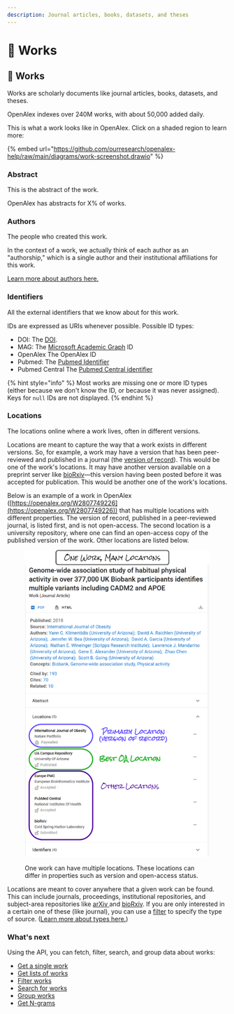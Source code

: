 ```yaml
---
description: Journal articles, books, datasets, and theses
---
```


# 📄 Works

## 📄 Works

Works are scholarly documents like journal articles, books, datasets, and theses.

OpenAlex indexes over 240M works, with about 50,000 added daily.

This is what a work looks like in OpenAlex. Click on a shaded region to learn more:

{% embed url="https://github.com/ourresearch/openalex-help/raw/main/diagrams/work-screenshot.drawio" %}

### Abstract

This is the abstract of the work.

OpenAlex has abstracts for X% of works.

### Authors

The people who created this work.

In the context of a work, we actually think of each author as an "authorship," which is a single author and their institutional affiliations for this work.

[Learn more about authors here.](../authors/)

### Identifiers

All the external identifiers that we know about for this work.

IDs are expressed as URIs whenever possible. Possible ID types:

* DOI: The [DOI](https://en.wikipedia.org/wiki/Digital\_object\_identifier).
* MAG: The [Microsoft Academic Graph](https://www.microsoft.com/en-us/research/project/microsoft-academic-graph/) ID
* OpenAlex The OpenAlex ID
* Pubmed: The [Pubmed Identifier](https://en.wikipedia.org/wiki/PubMed#PubMed\_identifier)
* Pubmed Central The [Pubmed Central identifier](https://www.ncbi.nlm.nih.gov/pmc/about/public-access-info/)

{% hint style="info" %}
Most works are missing one or more ID types (either because we don't know the ID, or because it was never assigned). Keys for `null` IDs are not displayed.
{% endhint %}

### Locations

The locations online where a work lives, often in different versions.

Locations are meant to capture the way that a work exists in different versions. So, for example, a work may have a version that has been peer-reviewed and published in a journal (the [version of record](https://en.wikipedia.org/wiki/Version\_of\_record)). This would be one of the work's locations. It may have another version available on a preprint server like [bioRxiv](https://www.biorxiv.org/)—this version having been posted before it was accepted for publication. This would be another one of the work's locations.

Below is an example of a work in OpenAlex ([https://openalex.org/W2807749226](https://openalex.org/W2807749226)) that has multiple locations with different properties. The version of record, published in a peer-reviewed journal, is listed first, and is not open-access. The second location is a university repository, where one can find an open-access copy of the published version of the work. Other locations are listed below.

<figure><img src="../../.gitbook/assets/locations_screenshot_annotate (2).png" alt=""><figcaption><p>One work can have multiple locations. These locations can differ in properties such as version and open-access status.</p></figcaption></figure>

Locations are meant to cover anywhere that a given work can be found. This can include journals, proceedings, institutional repositories, and subject-area repositories like [arXiv ](https://arxiv.org/)and [bioRxiv](https://www.biorxiv.org/). If you are only interested in a certain one of these (like journal), you can use a [filter](broken-reference/) to specify the type of source. ([Learn more about types here.](https://github.com/ourresearch/openalex-docs/blob/sandbox/sources/source-object.md#type))

### What's next

Using the API, you can fetch, filter, search, and group data about works:

* [Get a single work](broken-reference/)
* [Get lists of works](broken-reference/)
* [Filter works](broken-reference/)
* [Search for works](broken-reference/)
* [Group works](broken-reference/)
* [Get N-grams](get-n-grams.md)
